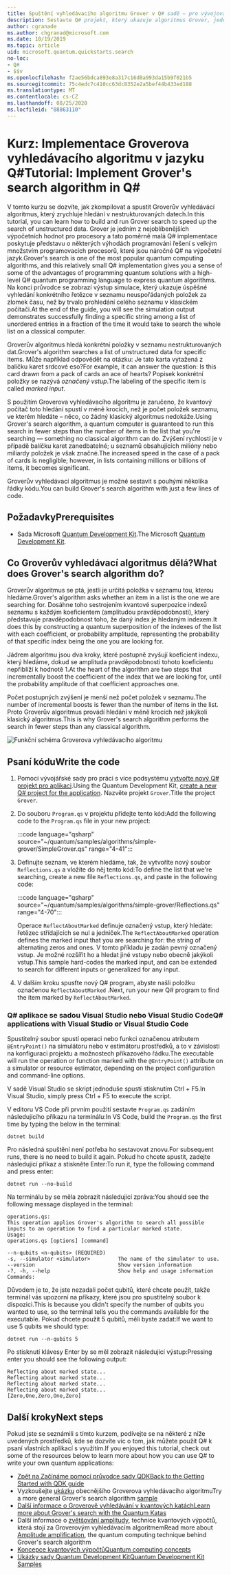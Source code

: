 ```yaml
---
title: Spuštění vyhledávacího algoritmu Grover v Q# sadě – pro vývojová prostředí
description: Sestavte Q# projekt, který ukazuje algoritmus Grover, jeden z kanonických algoritmů pro stav.
author: cgranade
ms.author: chgranad@microsoft.com
ms.date: 10/19/2019
ms.topic: article
uid: microsoft.quantum.quickstarts.search
no-loc:
- Q#
- $$v
ms.openlocfilehash: f2ae56bdca893e8a317c16d0a993da15b9f021b5
ms.sourcegitcommit: 75c4edc7c410cc63dc8352e2a5bef44b433ed188
ms.translationtype: MT
ms.contentlocale: cs-CZ
ms.lasthandoff: 08/25/2020
ms.locfileid: "88863110"
---
```

# <a name="tutorial-implement-grovers-search-algorithm-in-q"></a><span data-ttu-id="7b6ca-103">Kurz: Implementace Groverova vyhledávacího algoritmu v jazyku Q\#</span><span class="sxs-lookup"><span data-stu-id="7b6ca-103">Tutorial: Implement Grover's search algorithm in Q\#</span></span>

<span data-ttu-id="7b6ca-104">V tomto kurzu se dozvíte, jak zkompilovat a spustit Groverův vyhledávácí algoritmus, který zrychluje hledání v nestrukturovaných datech.</span><span class="sxs-lookup"><span data-stu-id="7b6ca-104">In this tutorial, you can learn how to build and run Grover search to speed up the search of unstructured data.</span></span>  <span data-ttu-id="7b6ca-105">Grover je jedním z nejoblíbenějších výpočetních hodnot pro procesory a tato poměrně malá Q# implementace poskytuje představu o některých výhodách programování řešení s velkým množstvím programovacích procesorů, které jsou náročné Q# na výpočetní jazyk.</span><span class="sxs-lookup"><span data-stu-id="7b6ca-105">Grover's search is one of the most popular quantum computing algorithms, and this relatively small Q# implementation gives you a sense of some of the advantages of programming quantum solutions with a high-level Q# quantum programming language to express quantum algorithms.</span></span>  <span data-ttu-id="7b6ca-106">Na konci průvodce se zobrazí výstup simulace, který ukazuje úspěšné vyhledání konkrétního řetězce v seznamu neuspořádaných položek za zlomek času, než by trvalo prohledání celého seznamu v klasickém počítači.</span><span class="sxs-lookup"><span data-stu-id="7b6ca-106">At the end of the guide, you will see the simulation output demonstrates successfully finding a specific string among a list of unordered entries in a fraction of the time it would take to search the whole list on a classical computer.</span></span>

<span data-ttu-id="7b6ca-107">Groverův algoritmus hledá konkrétní položky v seznamu nestrukturovaných dat.</span><span class="sxs-lookup"><span data-stu-id="7b6ca-107">Grover's algorithm searches a list of unstructured data for specific items.</span></span> <span data-ttu-id="7b6ca-108">Může například odpovědět na otázku: Je tato karta vytažená z balíčku karet srdcové eso?</span><span class="sxs-lookup"><span data-stu-id="7b6ca-108">For example, it can answer the question: Is this card drawn from a pack of cards an ace of hearts?</span></span> <span data-ttu-id="7b6ca-109">Popisek konkrétní položky se nazývá _označený vstup_.</span><span class="sxs-lookup"><span data-stu-id="7b6ca-109">The labeling of the specific item is called _marked input_.</span></span>

<span data-ttu-id="7b6ca-110">S použitím Groverova vyhledávacího algoritmu je zaručeno, že kvantový počítač toto hledání spustí v méně krocích, než je počet položek seznamu, ve kterém hledáte – něco, co žádný klasický algoritmus nedokáže.</span><span class="sxs-lookup"><span data-stu-id="7b6ca-110">Using Grover's search algorithm, a quantum computer is guaranteed to run this search in fewer steps than the number of items in the list that you're searching — something no classical algorithm can do.</span></span> <span data-ttu-id="7b6ca-111">Zvýšení rychlosti je v případě balíčku karet zanedbatelné; u seznamů obsahujících milióny nebo miliardy položek je však značné.</span><span class="sxs-lookup"><span data-stu-id="7b6ca-111">The increased speed in the case of a pack of cards is negligible; however, in lists containing millions or billions of items, it becomes significant.</span></span>

<span data-ttu-id="7b6ca-112">Groverův vyhledávací algoritmus je možné sestavit s pouhými několika řádky kódu.</span><span class="sxs-lookup"><span data-stu-id="7b6ca-112">You can build Grover's search algorithm with just a few lines of code.</span></span>

## <a name="prerequisites"></a><span data-ttu-id="7b6ca-113">Požadavky</span><span class="sxs-lookup"><span data-stu-id="7b6ca-113">Prerequisites</span></span>

- <span data-ttu-id="7b6ca-114">Sada Microsoft [Quantum Development Kit][install].</span><span class="sxs-lookup"><span data-stu-id="7b6ca-114">The Microsoft [Quantum Development Kit][install].</span></span>

## <a name="what-does-grovers-search-algorithm-do"></a><span data-ttu-id="7b6ca-115">Co Groverův vyhledávací algoritmus dělá?</span><span class="sxs-lookup"><span data-stu-id="7b6ca-115">What does Grover's search algorithm do?</span></span>

<span data-ttu-id="7b6ca-116">Groverův algoritmus se ptá, jestli je určitá položka v seznamu tou, kterou hledáme.</span><span class="sxs-lookup"><span data-stu-id="7b6ca-116">Grover's algorithm asks whether an item in a list is the one we are searching for.</span></span> <span data-ttu-id="7b6ca-117">Dosáhne toho sestrojením kvantové superpozice indexů seznamu s každým koeficientem (amplitudou pravděpodobnosti), který představuje pravděpodobnost toho, že daný index je hledaným indexem.</span><span class="sxs-lookup"><span data-stu-id="7b6ca-117">It does this by constructing a quantum superposition of the indexes of the list with each coefficient, or probability amplitude, representing the probability of that specific index being the one you are looking for.</span></span>

<span data-ttu-id="7b6ca-118">Jádrem algoritmu jsou dva kroky, které postupně zvyšují koeficient indexu, který hledáme, dokud se amplituda pravděpodobnosti tohoto koeficientu nepřiblíží k hodnotě 1.</span><span class="sxs-lookup"><span data-stu-id="7b6ca-118">At the heart of the algorithm are two steps that incrementally boost the coefficient of the index that we are looking for, until the probability amplitude of that coefficient approaches one.</span></span>

<span data-ttu-id="7b6ca-119">Počet postupných zvýšení je menší než počet položek v seznamu.</span><span class="sxs-lookup"><span data-stu-id="7b6ca-119">The number of incremental boosts is fewer than the number of items in the list.</span></span> <span data-ttu-id="7b6ca-120">Proto Groverův algoritmus provádí hledání v méně krocích než jakýkoli klasický algoritmus.</span><span class="sxs-lookup"><span data-stu-id="7b6ca-120">This is why Grover's search algorithm performs the search in fewer steps than any classical algorithm.</span></span>

![Funkční schéma Groverova vyhledávacího algoritmu](~/media/grover.png)

## <a name="write-the-code"></a><span data-ttu-id="7b6ca-122">Psaní kódu</span><span class="sxs-lookup"><span data-stu-id="7b6ca-122">Write the code</span></span>

1. <span data-ttu-id="7b6ca-123">Pomocí vývojářské sady pro práci s více podsystému [vytvořte nový Q# projekt pro aplikaci](xref:microsoft.quantum.install.standalone).</span><span class="sxs-lookup"><span data-stu-id="7b6ca-123">Using the Quantum Development Kit, [create a new Q# project for the application](xref:microsoft.quantum.install.standalone).</span></span> <span data-ttu-id="7b6ca-124">Nazvěte projekt `Grover`.</span><span class="sxs-lookup"><span data-stu-id="7b6ca-124">Title the project `Grover`.</span></span>

1. <span data-ttu-id="7b6ca-125">Do souboru `Program.qs` v projektu přidejte tento kód:</span><span class="sxs-lookup"><span data-stu-id="7b6ca-125">Add the following code to the `Program.qs` file in your new project:</span></span>

    :::code language="qsharp" source="~/quantum/samples/algorithms/simple-grover/SimpleGrover.qs" range="4-41":::

1. <span data-ttu-id="7b6ca-126">Definujte seznam, ve kterém hledáme, tak, že vytvoříte nový soubor `Reflections.qs` a vložíte do něj tento kód:</span><span class="sxs-lookup"><span data-stu-id="7b6ca-126">To define the list that we're searching, create a new file `Reflections.qs`, and paste in the following code:</span></span>

    :::code language="qsharp" source="~/quantum/samples/algorithms/simple-grover/Reflections.qs" range="4-70":::

    <span data-ttu-id="7b6ca-127">Operace `ReflectAboutMarked` definuje označený vstup, který hledáte: řetězec střídajících se nul a jedniček.</span><span class="sxs-lookup"><span data-stu-id="7b6ca-127">The `ReflectAboutMarked` operation defines the marked input that you are searching for: the string of alternating zeros and ones.</span></span> <span data-ttu-id="7b6ca-128">V tomto příkladu je zadán pevný označený vstup. Je možné rozšířit ho a hledat jiné vstupy nebo obecně jakýkoli vstup.</span><span class="sxs-lookup"><span data-stu-id="7b6ca-128">This sample hard-codes the marked input, and can be extended to search for different inputs or generalized for any input.</span></span>

1. <span data-ttu-id="7b6ca-129">V dalším kroku spusťte nový Q# program, abyste našli položku označenou `ReflectAboutMarked` .</span><span class="sxs-lookup"><span data-stu-id="7b6ca-129">Next, run your new Q# program to find the item marked by `ReflectAboutMarked`.</span></span>

### <a name="no-locq-applications-with-visual-studio-or-visual-studio-code"></a><span data-ttu-id="7b6ca-130">Q# aplikace se sadou Visual Studio nebo Visual Studio Code</span><span class="sxs-lookup"><span data-stu-id="7b6ca-130">Q# applications with Visual Studio or Visual Studio Code</span></span>

<span data-ttu-id="7b6ca-131">Spustitelný soubor spustí operaci nebo funkci označenou atributem `@EntryPoint()` na simulátoru nebo v estimátoru prostředků, a to v závislosti na konfiguraci projektu a možnostech příkazového řádku.</span><span class="sxs-lookup"><span data-stu-id="7b6ca-131">The executable will run the operation or function marked with the `@EntryPoint()` attribute on a simulator or resource estimator, depending on the project configuration and command-line options.</span></span>

<span data-ttu-id="7b6ca-132">V sadě Visual Studio se skript jednoduše spustí stisknutím Ctrl + F5.</span><span class="sxs-lookup"><span data-stu-id="7b6ca-132">In Visual Studio, simply press Ctrl + F5 to execute the script.</span></span>

<span data-ttu-id="7b6ca-133">V editoru VS Code při prvním použití sestavte `Program.qs` zadáním následujícího příkazu na terminálu:</span><span class="sxs-lookup"><span data-stu-id="7b6ca-133">In VS Code, build the `Program.qs` the first time by typing the below in the terminal:</span></span>

```Command line
dotnet build
```

<span data-ttu-id="7b6ca-134">Pro následná spuštění není potřeba ho sestavovat znovu.</span><span class="sxs-lookup"><span data-stu-id="7b6ca-134">For subsequent runs, there is no need to build it again.</span></span> <span data-ttu-id="7b6ca-135">Pokud ho chcete spustit, zadejte následující příkaz a stiskněte Enter:</span><span class="sxs-lookup"><span data-stu-id="7b6ca-135">To run it, type the following command and press enter:</span></span>

```Command line
dotnet run --no-build
```

<span data-ttu-id="7b6ca-136">Na terminálu by se měla zobrazit následující zpráva:</span><span class="sxs-lookup"><span data-stu-id="7b6ca-136">You should see the following message displayed in the terminal:</span></span>

```
operations.qs:
This operation applies Grover's algorithm to search all possible inputs to an operation to find a particular marked state.
Usage:
operations.qs [options] [command]

--n-qubits <n-qubits> (REQUIRED)
-s, --simulator <simulator>         The name of the simulator to use.
--version                           Show version information
-?, -h, --help                      Show help and usage information
Commands:
```

<span data-ttu-id="7b6ca-137">Důvodem je to, že jste nezadali počet qubitů, které chcete použít, takže terminál vás upozorní na příkazy, které jsou pro spustitelný soubor k dispozici.</span><span class="sxs-lookup"><span data-stu-id="7b6ca-137">This is because you didn't specify the number of qubits you wanted to use, so the terminal tells you the commands available for the executable.</span></span> <span data-ttu-id="7b6ca-138">Pokud chcete použít 5 qubitů, měli byste zadat:</span><span class="sxs-lookup"><span data-stu-id="7b6ca-138">If we want to use 5 qubits we should type:</span></span>

```Command line
dotnet run --n-qubits 5
```

<span data-ttu-id="7b6ca-139">Po stisknutí klávesy Enter by se měl zobrazit následující výstup:</span><span class="sxs-lookup"><span data-stu-id="7b6ca-139">Pressing enter you should see the following output:</span></span>

```
Reflecting about marked state...
Reflecting about marked state...
Reflecting about marked state...
Reflecting about marked state...
[Zero,One,Zero,One,Zero]
```

## <a name="next-steps"></a><span data-ttu-id="7b6ca-140">Další kroky</span><span class="sxs-lookup"><span data-stu-id="7b6ca-140">Next steps</span></span>

<span data-ttu-id="7b6ca-141">Pokud jste se seznámili s tímto kurzem, podívejte se na některé z níže uvedených prostředků, kde se dozvíte víc o tom, jak můžete použít Q# k psaní vlastních aplikací s využitím.</span><span class="sxs-lookup"><span data-stu-id="7b6ca-141">If you enjoyed this tutorial, check out some of the resources below to learn more about how you can use Q# to write your own quantum applications:</span></span>

- [<span data-ttu-id="7b6ca-142">Zpět na Začínáme pomocí průvodce sady QDK</span><span class="sxs-lookup"><span data-stu-id="7b6ca-142">Back to the Getting Started with QDK guide</span></span>](xref:microsoft.quantum.welcome)
- <span data-ttu-id="7b6ca-143">Vyzkoušejte [ukázku](https://github.com/microsoft/Quantum/tree/master/samples/algorithms/database-search) obecnějšího Groverova vyhledávacího algoritmu</span><span class="sxs-lookup"><span data-stu-id="7b6ca-143">Try a more general Grover's search algorithm [sample](https://github.com/microsoft/Quantum/tree/master/samples/algorithms/database-search)</span></span>
- [<span data-ttu-id="7b6ca-144">Další informace o Groverově vyhledávání v kvantových katách</span><span class="sxs-lookup"><span data-stu-id="7b6ca-144">Learn more about Grover's search with the Quantum Katas</span></span>](xref:microsoft.quantum.overview.katas)
- <span data-ttu-id="7b6ca-145">Další informace o [zvětšování amplitudy][amplitude-amplification], technice kvantových výpočtů, která stojí za Groverovým vyhledávacím algoritmem</span><span class="sxs-lookup"><span data-stu-id="7b6ca-145">Read more about [Amplitude amplification][amplitude-amplification], the quantum computing technique behind Grover's search algorithm</span></span>
- [<span data-ttu-id="7b6ca-146">Koncepce kvantových výpočtů</span><span class="sxs-lookup"><span data-stu-id="7b6ca-146">Quantum computing concepts</span></span>](xref:microsoft.quantum.concepts.intro)
- [<span data-ttu-id="7b6ca-147">Ukázky sady Quantum Development Kit</span><span class="sxs-lookup"><span data-stu-id="7b6ca-147">Quantum Development Kit Samples</span></span>](https://docs.microsoft.com/samples/browse/?products=qdk)

<!-- LINKS -->

[install]: xref:microsoft.quantum.install
[amplitude-amplification]: xref:microsoft.quantum.libraries.standard.algorithms#amplitude-amplification
